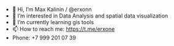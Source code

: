 - 👋 Hi, I’m Max Kalinin / @erxonn
- 👀 I’m interested in Data Analysis and spatial data visualization
- 🌱 I’m currently learning gis tools
- 📫 How to reach me: https://t.me/erxone
- Phone: +7 999 201 07 39

<!---
erxonn/erxonn is a ✨ special ✨ repository because its `README.md` (this file) appears on your GitHub profile.
You can click the Preview link to take a look at your changes.
--->
